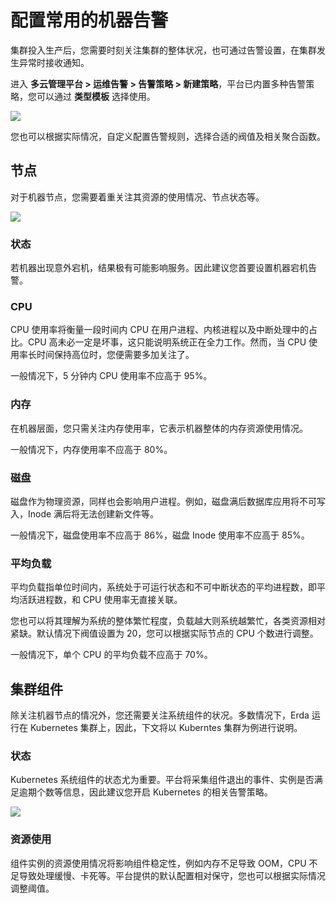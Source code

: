 # 配置常用的机器告警

集群投入生产后，您需要时刻关注集群的整体状况，也可通过告警设置，在集群发生异常时接收通知。

进入 **多云管理平台 > 运维告警 > 告警策略 > 新建策略**，平台已内置多种告警策略，您可以通过 **类型模板** 选择使用。

![](https://terminus-paas.oss-cn-hangzhou.aliyuncs.com/paas-doc/2021/08/19/ea824535-1489-48cd-a6e9-e7fa72237132.png)

您也可以根据实际情况，自定义配置告警规则，选择合适的阀值及相关聚合函数。

## 节点

对于机器节点，您需要着重关注其资源的使用情况、节点状态等。

![](https://terminus-paas.oss-cn-hangzhou.aliyuncs.com/paas-doc/2021/08/19/37f14c9a-c2ae-4f9a-a6be-d987f542bdf2.png)

### 状态

若机器出现意外宕机，结果极有可能影响服务。因此建议您首要设置机器宕机告警。

### CPU

CPU 使用率将衡量一段时间内 CPU 在用户进程、内核进程以及中断处理中的占比。CPU 高未必一定是坏事，这只能说明系统正在全力工作。然而，当 CPU 使用率长时间保持高位时，您便需要多加关注了。

一般情况下，5 分钟内 CPU 使用率不应高于 95%。

### 内存

在机器层面，您只需关注内存使用率，它表示机器整体的内存资源使用情况。

一般情况下，内存使用率不应高于 80%。

### 磁盘

磁盘作为物理资源，同样也会影响用户进程。例如，磁盘满后数据库应用将不可写入，Inode 满后将无法创建新文件等。

一般情况下，磁盘使用率不应高于 86%，磁盘 Inode 使用率不应高于 85%。

### 平均负载

平均负载指单位时间内，系统处于可运行状态和不可中断状态的平均进程数，即平均活跃进程数，和 CPU 使用率无直接关联。

您也可以将其理解为系统的整体繁忙程度，负载越大则系统越繁忙，各类资源相对紧缺。默认情况下阀值设置为 20，您可以根据实际节点的 CPU 个数进行调整。

一般情况下，单个 CPU 的平均负载不应高于 70%。

## 集群组件

除关注机器节点的情况外，您还需要关注系统组件的状况。多数情况下，Erda 运行在 Kubernetes 集群上，因此，下文将以 Kuberntes 集群为例进行说明。

### 状态

Kubernetes 系统组件的状态尤为重要。平台将采集组件退出的事件、实例是否满足逾期个数等信息，因此建议您开启 Kubernetes 的相关告警策略。

![](https://terminus-paas.oss-cn-hangzhou.aliyuncs.com/paas-doc/2021/08/19/23aa6c54-5e9b-4836-88c9-9201ec582718.png)

### 资源使用

组件实例的资源使用情况将影响组件稳定性，例如内存不足导致 OOM，CPU 不足导致处理缓慢、卡死等。平台提供的默认配置相对保守，您也可以根据实际情况调整阈值。
